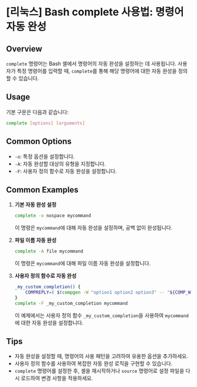 # [리눅스] Bash complete 사용법: 명령어 자동 완성

## Overview
`complete` 명령어는 Bash 셸에서 명령어의 자동 완성을 설정하는 데 사용됩니다. 사용자가 특정 명령어를 입력할 때, `complete`를 통해 해당 명령어에 대한 자동 완성을 정의할 수 있습니다.

## Usage
기본 구문은 다음과 같습니다:

```bash
complete [options] [arguments]
```

## Common Options
- `-o`: 특정 옵션을 설정합니다.
- `-A`: 자동 완성할 대상의 유형을 지정합니다.
- `-F`: 사용자 정의 함수로 자동 완성을 설정합니다.

## Common Examples
1. **기본 자동 완성 설정**
   ```bash
   complete -o nospace mycommand
   ```
   이 명령은 `mycommand`에 대해 자동 완성을 설정하며, 공백 없이 완성됩니다.

2. **파일 이름 자동 완성**
   ```bash
   complete -A file mycommand
   ```
   이 명령은 `mycommand`에 대해 파일 이름 자동 완성을 설정합니다.

3. **사용자 정의 함수로 자동 완성**
   ```bash
   _my_custom_completion() {
       COMPREPLY=( $(compgen -W "option1 option2 option3" -- "${COMP_WORDS[COMP_CWORD]}") )
   }
   complete -F _my_custom_completion mycommand
   ```
   이 예제에서는 사용자 정의 함수 `_my_custom_completion`을 사용하여 `mycommand`에 대한 자동 완성을 설정합니다.

## Tips
- 자동 완성을 설정할 때, 명령어의 사용 패턴을 고려하여 유용한 옵션을 추가하세요.
- 사용자 정의 함수를 사용하여 복잡한 자동 완성 로직을 구현할 수 있습니다.
- `complete` 명령어를 설정한 후, 셸을 재시작하거나 `source` 명령어로 설정 파일을 다시 로드하여 변경 사항을 적용하세요.